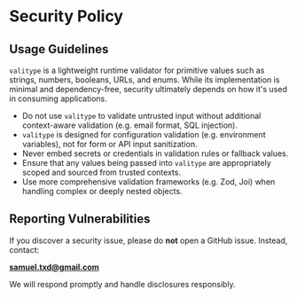 # Security Policy

## Usage Guidelines

`valitype` is a lightweight runtime validator for primitive values such as strings, numbers, booleans, URLs, and enums. While its implementation is minimal and dependency-free, security ultimately depends on how it's used in consuming applications.

- Do not use `valitype` to validate untrusted input without additional context-aware validation (e.g. email format, SQL injection).
- `valitype` is designed for configuration validation (e.g. environment variables), not for form or API input sanitization.
- Never embed secrets or credentials in validation rules or fallback values.
- Ensure that any values being passed into `valitype` are appropriately scoped and sourced from trusted contexts.
- Use more comprehensive validation frameworks (e.g. Zod, Joi) when handling complex or deeply nested objects.

## Reporting Vulnerabilities

If you discover a security issue, please do **not** open a GitHub issue. Instead, contact:

**[samuel.txd@gmail.com](mailto:samuel.txd@gmail.com)**

We will respond promptly and handle disclosures responsibly.
